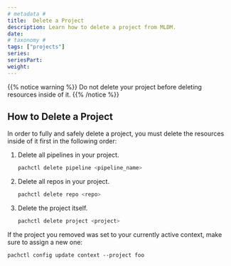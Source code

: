 ```yaml
---
# metadata #
title:  Delete a Project
description: Learn how to delete a project from MLDM.
date:
# taxonomy #
tags: ["projects"]
series:
seriesPart:
weight: 
---
```


{{% notice warning %}}
Do not delete your project before deleting resources inside of it.
{{% /notice %}}

## How to Delete a Project

In order to fully and safely delete a project, you must delete the resources inside of it first in the following order: 

1. Delete all pipelines in your project.
   ```s
   pachctl delete pipeline <pipeline_name>
   ```
2. Delete all repos in your project.
   ```s
   pachctl delete repo <repo> 
   ```
3. Delete the project itself.
   ```s
   pachctl delete project <project>
   ```

If the project you removed was set to your currently active context, make sure to assign a new one:

```
pachctl config update context --project foo
```